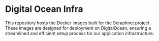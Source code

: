 # Digital Ocean Infra

This repository hosts the Docker images built for the Seraphnet project. These images are designed for deployment on DigitalOcean, ensuring a streamlined and efficient setup process for our application infrastructure.
